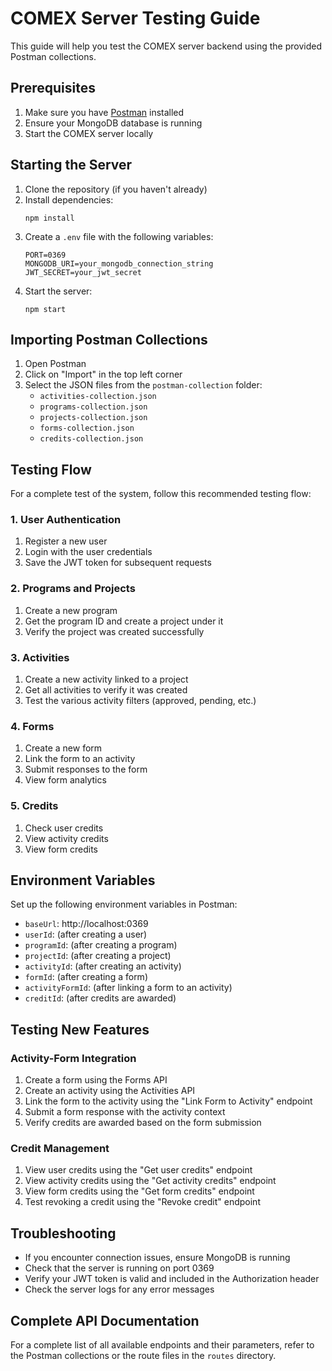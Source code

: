 # COMEX Server Testing Guide

This guide will help you test the COMEX server backend using the provided Postman collections.

## Prerequisites

1. Make sure you have [Postman](https://www.postman.com/downloads/) installed
2. Ensure your MongoDB database is running
3. Start the COMEX server locally

## Starting the Server

1. Clone the repository (if you haven't already)
2. Install dependencies:
   ```
   npm install
   ```
3. Create a `.env` file with the following variables:
   ```
   PORT=0369
   MONGODB_URI=your_mongodb_connection_string
   JWT_SECRET=your_jwt_secret
   ```
4. Start the server:
   ```
   npm start
   ```

## Importing Postman Collections

1. Open Postman
2. Click on "Import" in the top left corner
3. Select the JSON files from the `postman-collection` folder:
   - `activities-collection.json`
   - `programs-collection.json`
   - `projects-collection.json`
   - `forms-collection.json`
   - `credits-collection.json`

## Testing Flow

For a complete test of the system, follow this recommended testing flow:

### 1. User Authentication

1. Register a new user
2. Login with the user credentials
3. Save the JWT token for subsequent requests

### 2. Programs and Projects

1. Create a new program
2. Get the program ID and create a project under it
3. Verify the project was created successfully

### 3. Activities

1. Create a new activity linked to a project
2. Get all activities to verify it was created
3. Test the various activity filters (approved, pending, etc.)

### 4. Forms

1. Create a new form
2. Link the form to an activity
3. Submit responses to the form
4. View form analytics

### 5. Credits

1. Check user credits
2. View activity credits
3. View form credits

## Environment Variables

Set up the following environment variables in Postman:

- `baseUrl`: http://localhost:0369
- `userId`: (after creating a user)
- `programId`: (after creating a program)
- `projectId`: (after creating a project)
- `activityId`: (after creating an activity)
- `formId`: (after creating a form)
- `activityFormId`: (after linking a form to an activity)
- `creditId`: (after credits are awarded)

## Testing New Features

### Activity-Form Integration

1. Create a form using the Forms API
2. Create an activity using the Activities API
3. Link the form to the activity using the "Link Form to Activity" endpoint
4. Submit a form response with the activity context
5. Verify credits are awarded based on the form submission

### Credit Management

1. View user credits using the "Get user credits" endpoint
2. View activity credits using the "Get activity credits" endpoint
3. View form credits using the "Get form credits" endpoint
4. Test revoking a credit using the "Revoke credit" endpoint

## Troubleshooting

- If you encounter connection issues, ensure MongoDB is running
- Check that the server is running on port 0369
- Verify your JWT token is valid and included in the Authorization header
- Check the server logs for any error messages

## Complete API Documentation

For a complete list of all available endpoints and their parameters, refer to the Postman collections or the route files in the `routes` directory.
